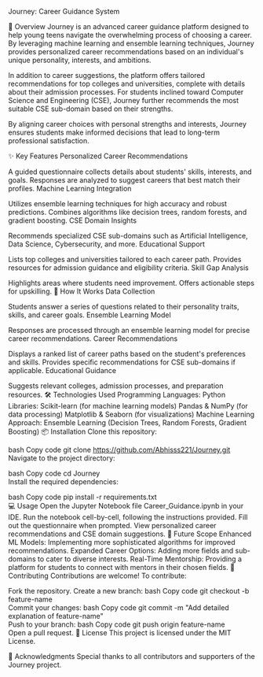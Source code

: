 Journey: Career Guidance System

📖 Overview
Journey is an advanced career guidance platform designed to help young teens navigate the overwhelming process of choosing a career. By leveraging machine learning and ensemble learning techniques, Journey provides personalized career recommendations based on an individual's unique personality, interests, and ambitions.

In addition to career suggestions, the platform offers tailored recommendations for top colleges and universities, complete with details about their admission processes. For students inclined toward Computer Science and Engineering (CSE), Journey further recommends the most suitable CSE sub-domain based on their strengths.

By aligning career choices with personal strengths and interests, Journey ensures students make informed decisions that lead to long-term professional satisfaction.

✨ Key Features
Personalized Career Recommendations

A guided questionnaire collects details about students' skills, interests, and goals.
Responses are analyzed to suggest careers that best match their profiles.
Machine Learning Integration

Utilizes ensemble learning techniques for high accuracy and robust predictions.
Combines algorithms like decision trees, random forests, and gradient boosting.
CSE Domain Insights

Recommends specialized CSE sub-domains such as Artificial Intelligence, Data Science, Cybersecurity, and more.
Educational Support

Lists top colleges and universities tailored to each career path.
Provides resources for admission guidance and eligibility criteria.
Skill Gap Analysis

Highlights areas where students need improvement.
Offers actionable steps for upskilling.
🚀 How It Works
Data Collection

Students answer a series of questions related to their personality traits, skills, and career goals.
Ensemble Learning Model

Responses are processed through an ensemble learning model for precise career recommendations.
Career Recommendations

Displays a ranked list of career paths based on the student's preferences and skills.
Provides specific recommendations for CSE sub-domains if applicable.
Educational Guidance

Suggests relevant colleges, admission processes, and preparation resources.
🛠️ Technologies Used
Programming Languages: Python
Libraries:
Scikit-learn (for machine learning models)
Pandas & NumPy (for data processing)
Matplotlib & Seaborn (for visualizations)
Machine Learning Approach:
Ensemble Learning (Decision Trees, Random Forests, Gradient Boosting)
📦 Installation
Clone this repository:

bash
Copy code
git clone https://github.com/Abhisss221/Journey.git  
Navigate to the project directory:

bash
Copy code
cd Journey  
Install the required dependencies:

bash
Copy code
pip install -r requirements.txt  
💻 Usage
Open the Jupyter Notebook file Career_Guidance.ipynb in your IDE.
Run the notebook cell-by-cell, following the instructions provided.
Fill out the questionnaire when prompted.
View personalized career recommendations and CSE domain suggestions.
🌟 Future Scope
Enhanced ML Models: Implementing more sophisticated algorithms for improved recommendations.
Expanded Career Options: Adding more fields and sub-domains to cater to diverse interests.
Real-Time Mentorship: Providing a platform for students to connect with mentors in their chosen fields.
🤝 Contributing
Contributions are welcome! To contribute:

Fork the repository.
Create a new branch:
bash
Copy code
git checkout -b feature-name  
Commit your changes:
bash
Copy code
git commit -m "Add detailed explanation of feature-name"  
Push to your branch:
bash
Copy code
git push origin feature-name  
Open a pull request.
📄 License
This project is licensed under the MIT License.

🙏 Acknowledgments
Special thanks to all contributors and supporters of the Journey project.

